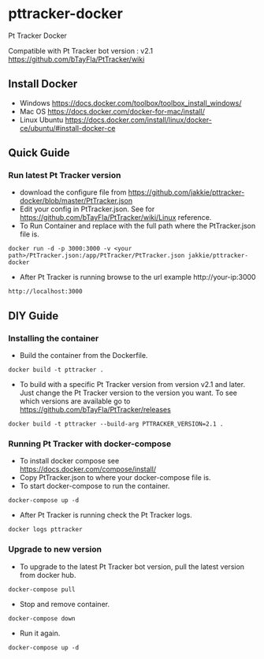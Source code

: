 # pttracker-docker
Pt Tracker Docker

Compatible with Pt Tracker bot version : v2.1
https://github.com/bTayFla/PtTracker/wiki

## Install Docker
- Windows https://docs.docker.com/toolbox/toolbox_install_windows/
- Mac OS https://docs.docker.com/docker-for-mac/install/
- Linux Ubuntu https://docs.docker.com/install/linux/docker-ce/ubuntu/#install-docker-ce

## Quick Guide
### Run latest Pt Tracker version
- download the configure file from https://github.com/jakkie/pttracker-docker/blob/master/PtTracker.json
- Edit your config in PtTracker.json. See for https://github.com/bTayFla/PtTracker/wiki/Linux reference.
- To Run Container and replace <your path> with the full path where the PtTracker.json file is.
```
docker run -d -p 3000:3000 -v <your path>/PtTracker.json:/app/PtTracker/PtTracker.json jakkie/pttracker-docker
```
- After Pt Tracker is running browse to the url example http://your-ip:3000
```
http://localhost:3000
```

## DIY Guide
### Installing the container
- Build the container from the Dockerfile.
```
docker build -t pttracker .
```
- To build with a specific Pt Tracker version from version v2.1 and later. Just change the Pt Tracker version to the version you want. To see which versions are available go to https://github.com/bTayFla/PtTracker/releases
```
docker build -t pttracker --build-arg PTTRACKER_VERSION=2.1 .
```
### Running Pt Tracker with docker-compose
- To install docker compose see https://docs.docker.com/compose/install/
- Copy PtTracker.json to where your docker-compose file is.
- To start docker-compose to run the container.
```
docker-compose up -d
```
- After Pt Tracker is running check the Pt Tracker logs.
```
docker logs pttracker
```
### Upgrade to new version
- To upgrade to the latest Pt Tracker bot version, pull the latest version from docker hub.
```
docker-compose pull
```
- Stop and remove container.
```
docker-compose down
```
- Run it again.
```
docker-compose up -d
```
